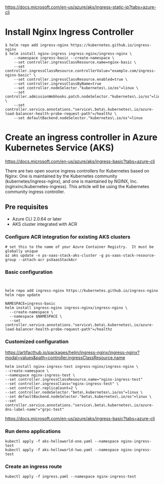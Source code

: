https://docs.microsoft.com/en-us/azure/aks/ingress-static-ip?tabs=azure-cli



# Install Nginx Ingress Controller
```
$ helm repo add ingress-nginx https://kubernetes.github.io/ingress-nginx
$ helm install nginx-ingress ingress-nginx/ingress-nginx \
    --namespace ingress-basic --create-namespace \
    --set controller.ingressClassResource.name=nginx-basic \
    --set controller.ingressClassResource.controllerValue="example.com/ingress-nginx-basic" \
    --set controller.ingressClassResource.enabled=true \
    --set controller.ingressClassByName=true
    --set controller.nodeSelector."kubernetes\.io/os"=linux \
    --set controller.admissionWebhooks.patch.nodeSelector."kubernetes\.io/os"=linux \
    --set controller.service.annotations."service\.beta\.kubernetes\.io/azure-load-balancer-health-probe-request-path"=/healthz \
    --set defaultBackend.nodeSelector."kubernetes\.io/os"=linux 
```

# Create an ingress controller in Azure Kubernetes Service (AKS)
https://docs.microsoft.com/en-us/azure/aks/ingress-basic?tabs=azure-cli

There are two open source ingress controllers for Kubernetes based on Nginx: One is maintained by the Kubernetes community (kubernetes/ingress-nginx), and one is maintained by NGINX, Inc. (nginxinc/kubernetes-ingress). This article will be using the Kubernetes community ingress controller.

## Pre requisites
* Azure CLI 2.0.64 or later
* AKS cluster integrated with ACR


### Configure ACR integration for existing AKS clusters
```
# set this to the name of your Azure Container Registry.  It must be globally unique
az aks update -n ps-xaas-stack-aks-cluster -g ps-xaas-stack-resource-group --attach-acr psXaasStackAcr
```

### Basic configuration
```


helm repo add ingress-nginx https://kubernetes.github.io/ingress-nginx
helm repo update

NAMESPACE=ingress-basic
helm install ingress-nginx ingress-nginx/ingress-nginx \
  --create-namespace \
  --namespace $NAMESPACE \
  --set controller.service.annotations."service\.beta\.kubernetes\.io/azure-load-balancer-health-probe-request-path"=/healthz

```

### Customized configuration
https://artifacthub.io/packages/helm/ingress-nginx/ingress-nginx?modal=values&path=controller.ingressClassResource.name
```
helm install nginx-ingress-test ingress-nginx/ingress-nginx \
--create-namespace \
--namespace nginx-ingress-test \
--set controller.ingressClassResource.name="nginx-ingress-test"
--set controller.ingressClass="nginx-ingress-test" \
--set controller.replicaCount=2 \
--set controller.nodeSelector."beta\.kubernetes\.io/os"=linux \
--set defaultBackend.nodeSelector."beta\.kubernetes\.io/os"=linux \
--set controller.service.annotations."service\.beta\.kubernetes\.io/azure-dns-label-name"="grpc-test"

```
https://docs.microsoft.com/en-us/azure/aks/ingress-basic?tabs=azure-cli

### Run demo applications
```
kubectl apply -f aks-helloworld-one.yaml --namespace nginx-ingress-test
kubectl apply -f aks-helloworld-two.yaml --namespace nginx-ingress-test

```

### Create an ingress route
```
kubectl apply -f ingress.yaml --namespace nginx-ingress-test
```
